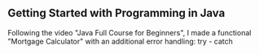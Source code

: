 ## Getting Started with Programming in Java

Following the video "Java Full Course for Beginners", I made a functional "Mortgage Calculator" with an additional error handling: try - catch 
